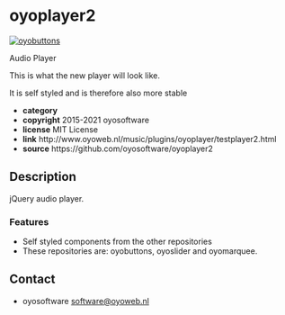 # oyoplayer2
<a href="http://oyoweb.nl/music/plugins/oyoplayer/testplayer2.html" target="_blank">
  <img src="http://oyoweb.nl/music/plugins/oyoplayer/oyoplayer2.jpg" alt="oyobuttons">
</a>
<p>Audio Player</p>
<div>
<p>This is what the new player will look like.</p>
<p>It is self styled and is therefore also more stable</p>
</div>
<ul>
  <li><strong>category</strong> </li>
  <li><strong>copyright</strong> 2015-2021 oyosoftware </li>
  <li><strong>license</strong> MIT License</li>
  <li><strong>link</strong> http://www.oyoweb.nl/music/plugins/oyoplayer/testplayer2.html</li>
  <li><strong>source</strong> https://github.com/oyosoftware/oyoplayer2</li>
</ul>
<h2>Description</h2>
<p>jQuery audio player.</p>
<h3>Features</h3>
<ul>
  <li>Self styled components from the other repositories</li>
  <li>These repositories are: oyobuttons, oyoslider and oyomarquee.</li>
</ul>
<h2>Contact</h2>
<ul>
<li>oyosoftware <a href="mailto:software@oyoweb.nl">software@oyoweb.nl</a></li>
</ul>


